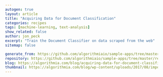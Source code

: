 ```yaml
---
autogen: true
layout: article
title: "Acquiring Data for Document Classification"
categories: recipes
tags: [machine-learning, text-analysis]
show_related: false
author: jon_peck
excerpt: "Train the Document Classifier on data scraped from the web"
sitemap: false

generate_from: https://github.com/algorithmiaio/sample-apps/tree/master/recipes/document-classification/readme.md
repository: https://github.com/algorithmiaio/sample-apps/tree/master/recipes/document-classification
blog: https://algorithmia.com/blog/acquiring-data-for-document-classification
thumbnail: https://algorithmia.com/blog/wp-content/uploads/2017/08/import-data.jpg
---
```

